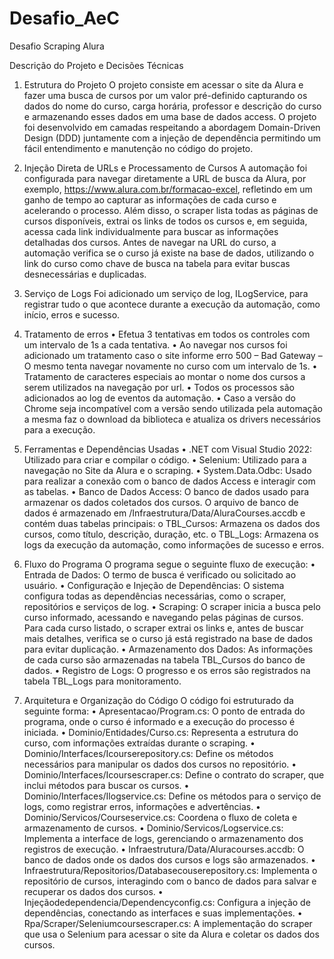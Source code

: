 # Desafio_AeC
Desafio Scraping Alura

Descrição do Projeto e Decisões Técnicas
1. Estrutura do Projeto
O projeto consiste em acessar o site da Alura e fazer uma busca de cursos por um valor pré-definido capturando os dados do nome do curso, carga horária, professor e descrição do curso e armazenando esses dados em uma base de dados access. 
O projeto foi desenvolvido em camadas respeitando a abordagem Domain-Driven Design (DDD) juntamente com a injeção de dependência permitindo um fácil entendimento e manutenção no código do projeto.
2. Injeção Direta de URLs e Processamento de Cursos
A automação foi configurada para navegar diretamente a URL de busca da Alura, por exemplo, https://www.alura.com.br/formacao-excel, refletindo em um ganho de tempo ao capturar as informações de cada curso e acelerando o processo. Além disso, o scraper lista todas as páginas de cursos disponíveis, extrai os links de todos os cursos e, em seguida, acessa cada link individualmente para buscar as informações detalhadas dos cursos.
Antes de navegar na URL do curso, a automação verifica se o curso já existe na base de dados, utilizando o link do curso como chave de busca na tabela para evitar buscas desnecessárias e duplicadas.
3. Serviço de Logs
Foi adicionado um serviço de log, ILogService, para registrar tudo o que acontece durante a execução da automação, como início, erros e sucesso. 

4. Tratamento de erros
•	Efetua 3 tentativas em todos os controles com um intervalo de 1s a cada tentativa.
•	Ao navegar nos cursos foi adicionado um tratamento caso o site informe erro 500 – Bad Gateway – O mesmo tenta navegar novamente no curso com um intervalo de 1s.
•	Tratamento de caracteres especiais ao montar o nome dos cursos a serem utilizados na navegação por url.
•	Todos os processos são adicionados ao log de eventos da automação.
•	Caso a versão do Chrome seja incompatível com a versão sendo utilizada pela automação a mesma faz o download da biblioteca e atualiza os drivers necessários para a execução.

5. Ferramentas e Dependências Usadas
•	.NET com Visual Studio 2022: Utilizado para criar e compilar o código.
•	Selenium: Utilizado para a navegação no Site da Alura e o scraping.
•	System.Data.Odbc: Usado para realizar a conexão com o banco de dados Access e interagir com as tabelas.
•	Banco de Dados Access: O banco de dados usado para armazenar os dados coletados dos cursos. O arquivo de banco de dados é armazenado em /Infraestrutura/Data/AluraCourses.accdb e contém duas tabelas principais:
o	TBL_Cursos: Armazena os dados dos cursos, como título, descrição, duração, etc.
o	TBL_Logs: Armazena os logs da execução da automação, como informações de sucesso e erros.
 6. Fluxo do Programa
O programa segue o seguinte fluxo de execução:
•	Entrada de Dados: O termo de busca é verificado ou solicitado ao usuário.
•	Configuração e Injeção de Dependências: O sistema configura todas as dependências necessárias, como o scraper, repositórios e serviços de log.
•	Scraping: O scraper inicia a busca pelo curso informado, acessando e navegando pelas páginas de cursos. Para cada curso listado, o scraper extrai os links e, antes de buscar mais detalhes, verifica se o curso já está registrado na base de dados para evitar duplicação.
•	Armazenamento dos Dados: As informações de cada curso são armazenadas na tabela TBL_Cursos do banco de dados.
•	Registro de Logs: O progresso e os erros são registrados na tabela TBL_Logs para monitoramento.
7. Arquitetura e Organização do Código
O código foi estruturado da seguinte forma:
•	Apresentacao/Program.cs: O ponto de entrada do programa, onde o curso é informado e a execução do processo é iniciada.
•	Dominio/Entidades/Curso.cs: Representa a estrutura do curso, com informações extraídas durante o scraping.
•	Dominio/Interfaces/Icourserepository.cs: Define os métodos necessários para manipular os dados dos cursos no repositório.
•	Dominio/Interfaces/Icoursescraper.cs: Define o contrato do scraper, que inclui métodos para buscar os cursos.
•	Dominio/Interfaces/Ilogservice.cs: Define os métodos para o serviço de logs, como registrar erros, informações e advertências.
•	Dominio/Servicos/Courseservice.cs: Coordena o fluxo de coleta e armazenamento de cursos.
•	Dominio/Servicos/Logservice.cs: Implementa a interface de logs, gerenciando o armazenamento dos registros de execução.
•	Infraestrutura/Data/Aluracourses.accdb: O banco de dados onde os dados dos cursos e logs são armazenados.
•	Infraestrutura/Repositorios/Databasecouserepository.cs: Implementa o repositório de cursos, interagindo com o banco de dados para salvar e recuperar os dados dos cursos.
•	Injeçãodedependencia/Dependencyconfig.cs: Configura a injeção de dependências, conectando as interfaces e suas implementações.
•	Rpa/Scraper/Seleniumcoursescraper.cs: A implementação do scraper que usa o Selenium para acessar o site da Alura e coletar os dados dos cursos.

